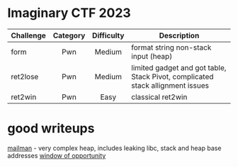 # Imaginary CTF 2023

| Challenge | Category | Difficulty | Description | 
| --- | :---: | :--: | --- |
| form | Pwn | Medium | format string non-stack input (heap) |
| ret2lose | Pwn | Medium | limited gadget and got table, Stack Pivot, complicated stack allignment issues |
| ret2win | Pwn | Easy | classical ret2win |

# good writeups
[mailman](https://sekai.team/blog/imaginary-ctf-2023/mailman/#secrets) - very complex heap, includes leaking libc, stack and heap base addresses
[window of opportunity](https://hackmd.io/@capri/SyQS6Eo9n#)
